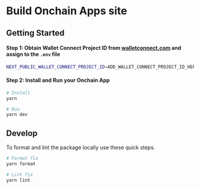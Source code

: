 # Build Onchain Apps site

## Getting Started

#### Step 1: Obtain Wallet Connect Project ID from [walletconnect.com](https://cloud.walletconnect.com/sign-in) and assign to the `.env` file

```bash
NEXT_PUBLIC_WALLET_CONNECT_PROJECT_ID=ADD_WALLET_CONNECT_PROJECT_ID_HERE
```

#### Step 2: Install and Run your Onchain App

```bash
# Install
yarn

# Run
yarn dev
```

## Develop

To format and lint the package locally use these quick steps.

```bash
# Format fix
yarn format

# Lint fix
yarn lint
```
